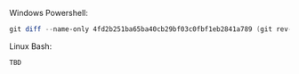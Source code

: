 Windows Powershell:
```powershell
git diff --name-only 4fd2b251ba65ba40cb29bf03c0fbf1eb2841a789 (git rev-parse --short HEAD) | Select-String -Pattern '^packs/' | ForEach-Object { ($_.Line -split '/')[1] } | Sort-Object | Select-Object -Unique | ConvertTo-Json
```
Linux Bash:
```bash
TBD
```
